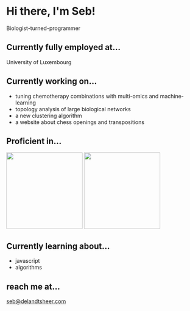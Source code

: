 # Hi there, I'm Seb!

Biologist-turned-programmer

## Currently fully employed at...
University of Luxembourg

## Currently working on...
- tuning chemotherapy combinations with multi-omics and machine-learning
- topology analysis of large biological networks
- a new clustering algorithm
- a website about chess openings and transpositions

## Proficient in...
<img src="https://www.nicepng.com/png/full/70-701932_python-logo-clipart-python-head-python-logo.png" width="200"/>
<img src="https://upload.wikimedia.org/wikipedia/commons/thumb/2/21/Matlab_Logo.png/667px-Matlab_Logo.png" width="200"/>

## Currently learning about...
- javascript
- algorithms

## reach me at...
seb@delandtsheer.com
